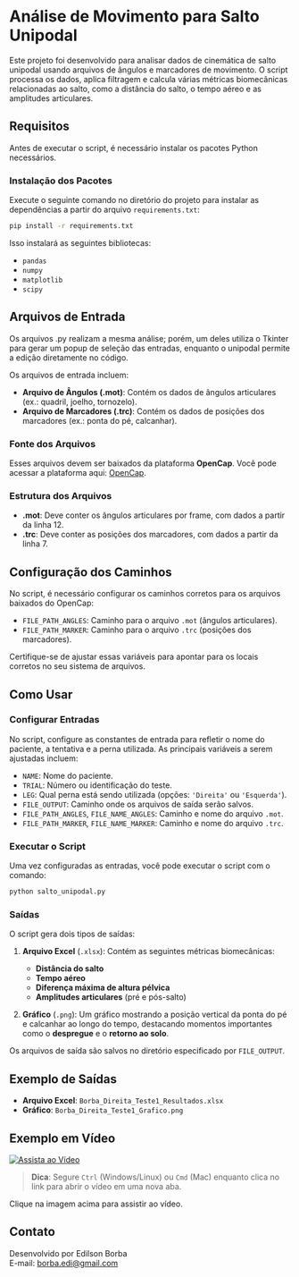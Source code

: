 
# Análise de Movimento para Salto Unipodal

Este projeto foi desenvolvido para analisar dados de cinemática de salto unipodal usando arquivos de ângulos e marcadores de movimento. O script processa os dados, aplica filtragem e calcula várias métricas biomecânicas relacionadas ao salto, como a distância do salto, o tempo aéreo e as amplitudes articulares.

## Requisitos

Antes de executar o script, é necessário instalar os pacotes Python necessários.

### Instalação dos Pacotes

Execute o seguinte comando no diretório do projeto para instalar as dependências a partir do arquivo `requirements.txt`:

```bash
pip install -r requirements.txt
```

Isso instalará as seguintes bibliotecas:
- `pandas`
- `numpy`
- `matplotlib`
- `scipy`

## Arquivos de Entrada

Os arquivos .py realizam a mesma análise; porém, um deles utiliza o Tkinter para gerar um popup de seleção das entradas, enquanto o unipodal permite a edição diretamente no código.

Os arquivos de entrada incluem:

- **Arquivo de Ângulos (.mot)**: Contém os dados de ângulos articulares (ex.: quadril, joelho, tornozelo).
- **Arquivo de Marcadores (.trc)**: Contém os dados de posições dos marcadores (ex.: ponta do pé, calcanhar).

### Fonte dos Arquivos

Esses arquivos devem ser baixados da plataforma **OpenCap**. Você pode acessar a plataforma aqui: [OpenCap](https://opencap.ai).

### Estrutura dos Arquivos

- **.mot**: Deve conter os ângulos articulares por frame, com dados a partir da linha 12.
- **.trc**: Deve conter as posições dos marcadores, com dados a partir da linha 7.

## Configuração dos Caminhos

No script, é necessário configurar os caminhos corretos para os arquivos baixados do OpenCap:

- `FILE_PATH_ANGLES`: Caminho para o arquivo `.mot` (ângulos articulares).
- `FILE_PATH_MARKER`: Caminho para o arquivo `.trc` (posições dos marcadores).

Certifique-se de ajustar essas variáveis para apontar para os locais corretos no seu sistema de arquivos.

## Como Usar

### Configurar Entradas

No script, configure as constantes de entrada para refletir o nome do paciente, a tentativa e a perna utilizada. As principais variáveis a serem ajustadas incluem:

- `NAME`: Nome do paciente.
- `TRIAL`: Número ou identificação do teste.
- `LEG`: Qual perna está sendo utilizada (opções: `'Direita'` ou `'Esquerda'`).
- `FILE_OUTPUT`: Caminho onde os arquivos de saída serão salvos.
- `FILE_PATH_ANGLES`, `FILE_NAME_ANGLES`: Caminho e nome do arquivo `.mot`.
- `FILE_PATH_MARKER`, `FILE_NAME_MARKER`: Caminho e nome do arquivo `.trc`.

### Executar o Script

Uma vez configuradas as entradas, você pode executar o script com o comando:

```bash
python salto_unipodal.py
```

### Saídas

O script gera dois tipos de saídas:

1. **Arquivo Excel** (`.xlsx`): Contém as seguintes métricas biomecânicas:
   - **Distância do salto**
   - **Tempo aéreo**
   - **Diferença máxima de altura pélvica**
   - **Amplitudes articulares** (pré e pós-salto)

2. **Gráfico** (`.png`): Um gráfico mostrando a posição vertical da ponta do pé e calcanhar ao longo do tempo, destacando momentos importantes como o **despregue** e o **retorno ao solo**.

Os arquivos de saída são salvos no diretório especificado por `FILE_OUTPUT`.

## Exemplo de Saídas

- **Arquivo Excel**: `Borba_Direita_Teste1_Resultados.xlsx`
- **Gráfico**: `Borba_Direita_Teste1_Grafico.png`

## Exemplo em Vídeo

[![Assista ao Vídeo](https://img.youtube.com/vi/pyeYdNVvqdg/0.jpg)](https://youtube.com/shorts/pyeYdNVvqdg)

> **Dica**: Segure `Ctrl` (Windows/Linux) ou `Cmd` (Mac) enquanto clica no link para abrir o vídeo em uma nova aba.

Clique na imagem acima para assistir ao vídeo.


## Contato

Desenvolvido por Edilson Borba  
E-mail: [borba.edi@gmail.com](mailto:borba.edi@gmail.com)
